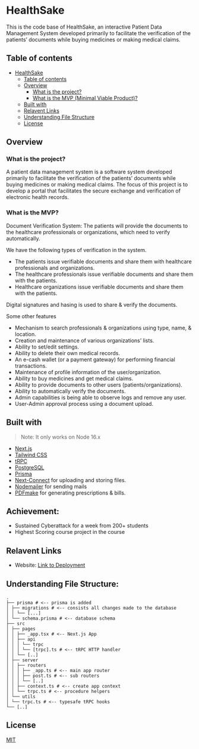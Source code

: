 # HealthSake

This is the code base of HealthSake, an interactive Patient Data Management System
developed primarily to facilitate the verification of the patients’ documents while buying medicines or making medical
claims.

## Table of contents

- [HealthSake](#healthsake)
    - [Table of contents](#table-of-contents)
    - [Overview](#overview)
        - [What is the project?](#what-is-the-project)
        - [What is the MVP (Minimal Viable Product)?](#what-is-the-mvp)
    - [Built with](#built-with)
    - [Relavent Links](#relavent-links)
    - [Understanding File Structure](#understanding-file-structure)
    - [License](#license)

## Overview

### What is the project?

A patient data management system is a software system developed primarily to facilitate the verification of the
patients’ documents while buying medicines or making medical claims. The focus of this project is to develop a portal
that facilitates the secure exchange and verification of electronic health records.

### What is the MVP?

Document Verification System: The patients will provide the documents to the healthcare professionals or organizations,
which need to verify automatically.

We have the following types of verification in the system.

- The patients issue verifiable documents and share them with healthcare professionals and organizations.
- The healthcare professionals issue verifiable documents and share them with the patients.
- Healthcare organizations issue verifiable documents and share them with the patients.

Digital signatures and hasing is used to share & verify the documents.

Some other features

- Mechanism to search professionals & organizations using type, name, & location.
- Creation and maintenance of various organizations’ lists.
- Ability to set/edit settings.
- Ability to delete their own medical records.
- An e-cash wallet (or a payment gateway) for performing financial transactions.
- Maintenance of profile information of the user/organization.
- Ability to buy medicines and get medical claims.
- Ability to provide documents to other users (patients/organizations).
- Ability to automatically verify the documents.
- Admin capabilities is being able to observe logs and remove any user.
- User-Admin approval process using a document upload.

## Built with

> Note: It only works on Node 16.x

- [Next.js](https://nextjs.org)
- [Tailwind CSS](https://tailwindcss.com)
- [tRPC](https://trpc.io)
- [PostgreSQL](https://www.postgresql.org/)
- [Prisma](https://prisma.io/)
- [Next-Connect](https://www.npmjs.com/package/next-connect) for uploading and storing files.
- [Nodemailer](https://nodemailer.com/) for sending mails
- [PDFmake](https://pdfmake.org/) for generating prescriptions & bills.

## Achievement:
- Sustained Cyberattack for a week from 200+ students
- Highest Scoring course project in the course

## Relavent Links

- Website: [Link to Deployment](https://healthsake.jaideepguntupalli.com)

## Understanding File Structure:

    .
    ├── prisma # <-- prisma is added
    │ ├── migrations # <-- consists all changes made to the database
    │ │ └── [...]
    │ └── schema.prisma # <-- database schema
    ├── src
    │ ├── pages
    │ │ ├── _app.tsx # <-- Next.js App
    │ │ ├── api
    │ │ │ └── trpc
    │ │ │ └── [trpc].ts # <-- tRPC HTTP handler
    │ │ └── [..]
    │ ├── server
    │ │ ├── routers
    │ │ │ ├── _app.ts # <-- main app router
    │ │ │ ├── post.ts # <-- sub routers
    │ │ │ └── [..]
    │ │ ├── context.ts # <-- create app context
    │ │ └── trpc.ts # <-- procedure helpers
    │ └── utils
    │ └── trpc.ts # <-- typesafe tRPC hooks
    └── [..]


## License

[MIT](LICENSE)
